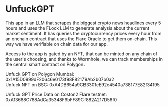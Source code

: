 # UnfuckGPT

This app in an LLM that scrapes the biggest crypto news headlines every 5 hours and uses the FLock LLM to generate analysis about the current market sentiment. It has queries the cryptocurrency prices every hour from an onchain contract that uses the Flare Oracle to get them on-chain. This way we have verifiable on chain data for our app. 
   
Access to the app is gated by an NFT, that can be minted on any chain of the user's choosing, and thanks to Wormhole, we can track memberships in the central smart contract on Polygon.

Unfuck GPT on Polygon Mumbai: 0x1A15D0999dF20646e0173f98F82179Ab2b07b0a2    
Unfuck NFT on BSC: 0xA4DB654a9CB3301eE92e4540a738177E82f34195    

Unfuck GPT Price Data on Coston2 Flare testnet: 0xA13688C788AdCa35348F9bFF89Cf882A217D56f0    
